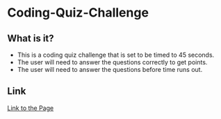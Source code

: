 # Coding-Quiz-Challenge

## What is it?
- This is a coding quiz challenge that is set to be timed to 45 seconds. 
- The user will need to answer the questions correctly to get points. 
- The user will need to answer the questions before time runs out. 

## Link 
<a href="https://gunnysensei.github.io/Coding-Quiz/">Link to the Page</a>